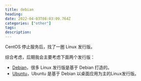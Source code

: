 ```yaml
---
title: debian 
heading: 
date: 2022-04-03T08:03:09.764Z
categories: ["other"]
tags: 
description: 
---
```



CentOS 停止服务后，找了一圈 Linux 发行版。

综合考虑，后期我会主要考虑下面两个发行版： 
- [Debian](https://www.debian.org/releases/stable/amd64/ch03s04.zh-cn.html)，很多 Linux 发行版是基于 Debian 打造的。
- [Ubuntu](https://ubuntu.com/tutorials/install-ubuntu-server#2-requirements)，Ubuntu 是基于 Debian 以桌面应用为主的Linux发行版。


